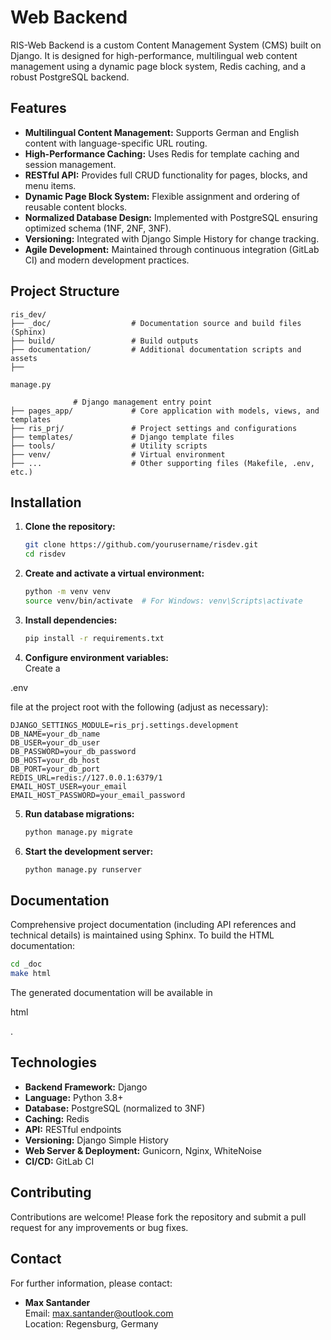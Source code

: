 
# Web Backend

RIS-Web Backend is a custom Content Management System (CMS) built on Django. It is designed for high-performance, multilingual web content management using a dynamic page block system, Redis caching, and a robust PostgreSQL backend.

## Features

- **Multilingual Content Management:** Supports German and English content with language-specific URL routing.
- **High-Performance Caching:** Uses Redis for template caching and session management.
- **RESTful API:** Provides full CRUD functionality for pages, blocks, and menu items.
- **Dynamic Page Block System:** Flexible assignment and ordering of reusable content blocks.
- **Normalized Database Design:** Implemented with PostgreSQL ensuring optimized schema (1NF, 2NF, 3NF).
- **Versioning:** Integrated with Django Simple History for change tracking.
- **Agile Development:** Maintained through continuous integration (GitLab CI) and modern development practices.

## Project Structure

```
ris_dev/
├── _doc/                  # Documentation source and build files (Sphinx)
├── build/                 # Build outputs
├── documentation/         # Additional documentation scripts and assets
├── 

manage.py

              # Django management entry point
├── pages_app/             # Core application with models, views, and templates
├── ris_prj/               # Project settings and configurations
├── templates/             # Django template files
├── tools/                 # Utility scripts
├── venv/                  # Virtual environment
├── ...                    # Other supporting files (Makefile, .env, etc.)
```

## Installation

1. **Clone the repository:**
   ```bash
   git clone https://github.com/yourusername/risdev.git
   cd risdev
   ```

2. **Create and activate a virtual environment:**
   ```bash
   python -m venv venv
   source venv/bin/activate  # For Windows: venv\Scripts\activate
   ```

3. **Install dependencies:**
   ```bash
   pip install -r requirements.txt
   ```

4. **Configure environment variables:**  
   Create a 

.env

 file at the project root with the following (adjust as necessary):
   ```
   DJANGO_SETTINGS_MODULE=ris_prj.settings.development
   DB_NAME=your_db_name
   DB_USER=your_db_user
   DB_PASSWORD=your_db_password
   DB_HOST=your_db_host
   DB_PORT=your_db_port
   REDIS_URL=redis://127.0.0.1:6379/1
   EMAIL_HOST_USER=your_email
   EMAIL_HOST_PASSWORD=your_email_password
   ```

5. **Run database migrations:**
   ```bash
   python manage.py migrate
   ```

6. **Start the development server:**
   ```bash
   python manage.py runserver
   ```

## Documentation

Comprehensive project documentation (including API references and technical details) is maintained using Sphinx. To build the HTML documentation:
```bash
cd _doc
make html
```
The generated documentation will be available in 

html

.

## Technologies

- **Backend Framework:** Django
- **Language:** Python 3.8+
- **Database:** PostgreSQL (normalized to 3NF)
- **Caching:** Redis
- **API:** RESTful endpoints
- **Versioning:** Django Simple History
- **Web Server & Deployment:** Gunicorn, Nginx, WhiteNoise
- **CI/CD:** GitLab CI

## Contributing

Contributions are welcome! Please fork the repository and submit a pull request for any improvements or bug fixes.

## Contact

For further information, please contact:

- **Max Santander**  
  Email: max.santander@outlook.com  
  Location: Regensburg, Germany
```
